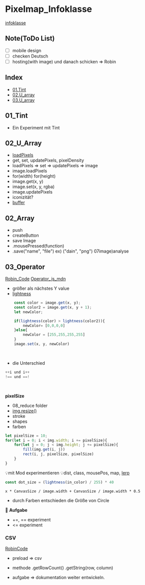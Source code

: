 # Pixelmap_Infoklasse
[infoklasse](https://github.com/infoklasse/image-analysis)


## Note(ToDo List)
- [ ] mobile design
- [ ] checken Deutsch 
- [ ] hosting(with image) und danach schicken => Robin

## Index
- [01.Tint](#01_Tint)
- [02.U_array](#02_U_Array)
- [03.U_array](#03_Operator)


## 01_Tint
- Ein Experiment mit Tint


## 02_U_Array
- [loadPixels](https://p5js.org/reference/#/p5/loadPixels)
- get, set, updatePixels, pixelDensity
- loadPixels => set => updatePixels => image
- image.loadPixels
- for(width) for(height)
- image.get(x, y)
- image.set(x, y, rgba)
- image.updatePixels
- iconizität?
- [buffer](https://appdividend.com/2019/03/26/javascript-arraybuffer-example-arraybuffer-object-tutorial/)


## 02_Array
- push
- createButton
- save Image
- .mousePressed(function)
- .save("name", "file") ex) ("dain", "png")
07image)analyse


## 03_Operator
[Robin_Code](https://github.com/infoklasse/pixelmaps-pixeldata)
[Operator_js_mdn](https://developer.mozilla.org/en-US/docs/Web/JavaScript/Reference/Operators)
- größer als nächstes Y value
- [lightness](https://p5js.org/reference/#/p5/lightness)
```javascript
    const color = image.get(x, y);
    const color2 = image.get(x, y + 1);
    let newColor;

    if(lightness(color) > lightness(color2)){
        newColor= [0,0,0,0]
    }else{
        newColor = [255,255,255,255]
    }
    image.set(x, y, newColor)
```
<br />

- die Unterschied

```javascript
++i und i++
!== und ==!
```

<br>

<strong>pixelSize</strong>

- 08_reduce folder
- [img.resize()](https://p5js.org/reference/#/p5.Image/resize)
- stroke
- shapes
- farben

```javascript
let pixelSize = 10;
for(let i = 0; i < img.width; i += pixelSize){
    for(let j = 0; j < img.height; j += pixelSize){
        fill(img.get(i, j))
        rect(i, j, pixelSize, pixelSize)
    }
}
```
💡mit Mod experimentieren
💡dist, class, mousePos, map, [lerp](https://p5js.org/reference/#/p5.Vector/lerp)


```javascript
const dot_size = (lightness(in_color) / 255) * 40
```


```javascipt
x * CanvasSize / image.width + CanvasSize / image.width * 0.5
```
- durch Farben entschieden die Größe von Circle


🐲 <strong>Aufgabe</strong>

- +=, == experiment
- <= experiment



### CSV
[RobinCode](https://github.com/infoklasse/pixelmaps-pixeldata/tree/main/011_CMS)
- preload => csv
- methode
.getRowCount()
.getString(row, column)

- aufgabe => dokumentation weiter entwickeln.